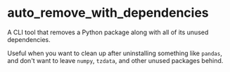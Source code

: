 # auto_remove_with_dependencies

A CLI tool that removes a Python package along with all of its unused dependencies. 

Useful when you want to clean up after uninstalling something like `pandas`, and don't want to leave `numpy`, `tzdata`, and other unused packages behind.